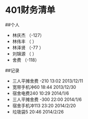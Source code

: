 # 401财务清单

##个人
- 林庆杰  （-127）
- 林伟丰  （    ）
- 林泽贤  （-77 ）
- 刘锦源  （    ）
- 舍费    （-118）

##记录
- 三人平摊舍费 -210  13:02 2013/12/11
- 宽带手机冲60 18:44 2013/12/30
- 宿舍电费240 10:29 2014/1/6
- 三人平摊舍费 -300 22:00 2014/1/6
- 宿舍手机冲113 23:20 2014/2/20
- 垃圾袋5 20:46 2014/2/26
